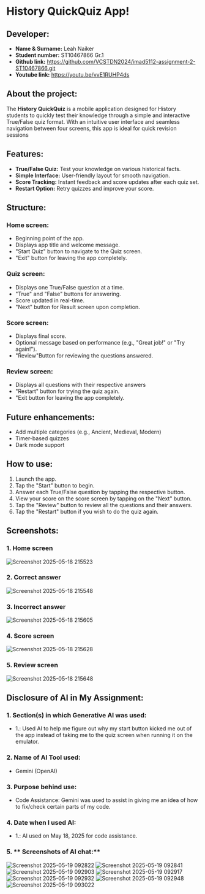 # History QuickQuiz App!

## Developer:
- **Name & Surname:** Leah Naiker
- **Student number:** ST10467866 Gr.1
- **Github link:** https://github.com/VCSTDN2024/imad5112-assignment-2-ST10467866.git
- **Youtube link:** https://youtu.be/vvE1RUHP4ds

## About the project:
The **History QuickQuiz** is a mobile application designed for History students to quickly test their knowledge through a simple and interactive True/False quiz format. With an intuitive user interface and seamless navigation between four screens, this app is ideal for quick revision sessions

## Features:
- **True/False Quiz:** Test your knowledge on various historical facts.
- **Simple Interface:** User-friendly layout for smooth navigation.
- **Score Tracking:** Instant feedback and score updates after each quiz set.
- **Restart Option:** Retry quizzes and improve your score.

## Structure:
### Home screen:
- Beginning point of the app.
- Displays app title and welcome message.
- "Start Quiz" button to navigate to the Quiz screen.
- "Exit" button for leaving the app completely.

### Quiz screen:
- Displays one True/False question at a time.
- "True" and "False" buttons for answering.
- Score updated in real-time.
- "Next" button for Result screen upon completion.

### Score screen:
- Displays final score.
- Optional message based on performance (e.g., "Great job!" or "Try again!").
- "Review"Button for reviewing the questions answered.

### Review screen:
- Displays all questions with their respective answers
- "Restart" button for trying the quiz again.
- "Exit button for leaving the app completely.

## Future enhancements:
- Add multiple categories (e.g., Ancient, Medieval, Modern)
- Timer-based quizzes
- Dark mode support

## How to use:
1. Launch the app.
2. Tap the "Start" button to begin.
3. Answer each True/False question by tapping the respective button.
4. View your score on the score screen by tapping on the "Next" button.
5. Tap the "Review" button to review all the questions and their answers.
6. Tap the "Restart" button if you wish to do the quiz again.

## Screenshots:
### 1. Home screen
   ![Screenshot 2025-05-18 215523](https://github.com/user-attachments/assets/9f491a56-e9bc-415e-998c-7051c949785c)

### 2. Correct answer
   ![Screenshot 2025-05-18 215548](https://github.com/user-attachments/assets/60f926de-a1b6-43ed-902e-29b99cf4b465)

### 3. Incorrect answer
   ![Screenshot 2025-05-18 215605](https://github.com/user-attachments/assets/b7df153a-8ef7-445a-b9a5-c6b5ecf41946)

### 4. Score screen
   ![Screenshot 2025-05-18 215628](https://github.com/user-attachments/assets/73d79ba4-9061-4518-9da4-66605ab90309)

### 5. Review screen
   ![Screenshot 2025-05-18 215648](https://github.com/user-attachments/assets/bad9fe84-9070-4557-90b5-e4c14808d330)

## Disclosure of AI in My Assignment:

### 1. Section(s) in which Generative AI was used:
-	1.: Used AI to help me figure out why my start button kicked me out of the app instead of taking me to the quiz screen when running it on the emulator.
  
### 2. Name of AI Tool used:
-	Gemini (OpenAI)
  
### 3. Purpose behind use:
-	Code Assistance: Gemini was used to assist in giving me an idea of how to fix/check certain parts of my code.
  
### 4. Date when I used AI:
-	1.: AI used on May 18, 2025 for code assistance.
  
### 5. ** Screenshots of AI chat:**
![Screenshot 2025-05-19 092822](https://github.com/user-attachments/assets/09876871-3f17-4976-b85c-ebd90800fc6b)
![Screenshot 2025-05-19 092841](https://github.com/user-attachments/assets/9a11e266-1ee9-4583-94de-6a4829c6275d)
![Screenshot 2025-05-19 092903](https://github.com/user-attachments/assets/a75fa78c-d5bd-4986-9609-2143cc708fd7)
![Screenshot 2025-05-19 092917](https://github.com/user-attachments/assets/33998ef8-ff5d-48da-859f-f9a21a8da525)
![Screenshot 2025-05-19 092932](https://github.com/user-attachments/assets/1d0e05d5-7caf-4279-a6a9-f3437dda6625)
![Screenshot 2025-05-19 092948](https://github.com/user-attachments/assets/708cd2cf-735e-44a6-9e4b-fb1339d3358c)
![Screenshot 2025-05-19 093022](https://github.com/user-attachments/assets/0bcf3971-d6f2-4a3c-bc7d-226367205a54)











